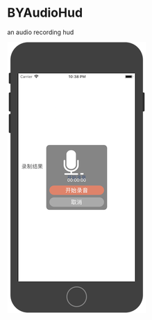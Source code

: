 # BYAudioHud
an audio recording hud

![ui](https://github.com/ilei131/BYAudioHud/raw/master/hud.png)
